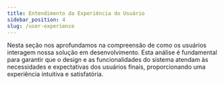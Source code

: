 ```yaml
---
title: Entendimento da Experiência do Usuário
sidebar_position: 4
slug: /user-experience
---
```


Nesta seção nos aprofundamos na compreensão de como os usuários interagem nossa solução em desenvolvimento. Esta análise é fundamental para garantir que o design e as funcionalidades do sistema atendam às necessidades e expectativas dos usuários finais, proporcionando uma experiência intuitiva e satisfatória.